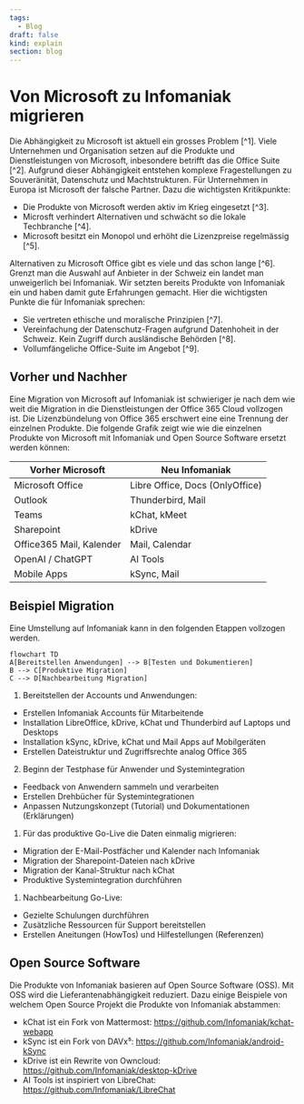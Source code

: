 ```yaml
---
tags:
  - Blog
draft: false
kind: explain
section: blog
---
```

# Von Microsoft zu Infomaniak migrieren

Die Abhängigkeit zu Microsoft ist aktuell ein grosses Problem [^1]. Viele Unternehmen und Organisation setzen auf die Produkte und Dienstleistungen von Microsoft, inbesondere betrifft das die Office Suite [^2]. Aufgrund dieser Abhängigkeit entstehen komplexe Fragestellungen zu Souveränität, Datenschutz und Machtstrukturen. Für Unternehmen in Europa ist Microsoft der falsche Partner. Dazu die wichtigsten Kritikpunkte:

* Die Produkte von Microsoft werden aktiv im Krieg eingesetzt [^3].
* Microsft verhindert Alternativen und schwächt so die lokale Techbranche [^4].
* Microsoft besitzt ein Monopol und erhöht die Lizenzpreise regelmässig [^5].

Alternativen zu Microsoft Office gibt es viele und das schon lange [^6]. Grenzt man die Auswahl auf Anbieter in der Schweiz ein landet man unweigerlich bei Infomaniak. Wir setzten bereits Produkte von Infomaniak ein und haben damit gute Erfahrungen gemacht. Hier die wichtigsten Punkte die für Infomaniak sprechen:

* Sie vertreten ethische und moralische Prinzipien [^7].
* Vereinfachung der Datenschutz-Fragen aufgrund Datenhoheit in der Schweiz. Kein Zugriff durch ausländische Behörden [^8].
* Vollumfängeliche Office-Suite im Angebot [^9].

## Vorher und Nachher

Eine Migration von Microsoft auf Infomaniak ist schwieriger je nach dem wie weit die Migration in die Dienstleistungen der Office 365 Cloud vollzogen ist. Die Lizenzbündelung von Office 365 erschwert eine eine Trennung der einzelnen Produkte. Die folgende Grafik zeigt wie wie die einzelnen Produkte von Microsoft mit Infomaniak und Open Source Software ersetzt werden können:

| Vorher Microsoft         | Neu Infomaniak                  |
| ------------------------ | ------------------------------- |
| Microsoft Office         | Libre Office, Docs (OnlyOffice) |
| Outlook                  | Thunderbird, Mail               |
| Teams                    | kChat, kMeet                    |
| Sharepoint               | kDrive                          |
| Office365 Mail, Kalender | Mail, Calendar                  |
| OpenAI / ChatGPT         | AI Tools                        |
| Mobile Apps              | kSync, Mail                     |
## Beispiel Migration

Eine Umstellung auf Infomaniak kann in den folgenden Etappen vollzogen werden.

```mermaid
flowchart TD
A[Bereitstellen Anwendungen] --> B[Testen und Dokumentieren]
B --> C[Produktive Migration]
C --> D[Nachbearbeitung Migration]
```

1. Bereitstellen der Accounts und Anwendungen:

- Erstellen Infomaniak Accounts für Mitarbeitende
- Installation LibreOffice, kDrive, kChat und Thunderbird auf Laptops und Desktops
- Installation kSync, kDrive, kChat und Mail Apps auf Mobilgeräten
- Erstellen Dateistruktur und Zugriffsrechte analog Office 365

2. Beginn der Testphase für Anwender und Systemintegration

- Feedback von Anwendern sammeln und verarbeiten
- Erstellen Drehbücher für Systemintegrationen
- Anpassen Nutzungskonzept (Tutorial) und Dokumentationen (Erklärungen) 

1. Für das produktive Go-Live die Daten einmalig migrieren:

- Migration der E-Mail-Postfächer und Kalender nach Infomaniak
- Migration der Sharepoint-Dateien nach kDrive
- Migration der Kanal-Struktur nach kChat
- Produktive Systemintegration durchführen

1. Nachbearbeitung Go-Live:

* Gezielte Schulungen durchführen
* Zusätzliche Ressourcen für Support bereitstellen
* Erstellen Aneitungen (HowTos) und Hilfestellungen (Referenzen)

## Open Source Software

Die Produkte von Infomaniak basieren auf Open Source Software (OSS). Mit OSS wird die Lieferantenabhängigkeit reduziert. Dazu einige Beispiele von welchem Open Source Projekt die Produkte von Infomaniak abstammen:

* kChat ist ein Fork von Mattermost: https://github.com/Infomaniak/kchat-webapp
* kSync ist ein Fork von DAVx⁵: https://github.com/Infomaniak/android-kSync
* kDrive ist ein Rewrite von Owncloud: https://github.com/Infomaniak/desktop-kDrive
* AI Tools ist inspiriert von LibreChat: https://github.com/Infomaniak/LibreChat

[1]: https://berthub.eu/articles/posts/you-can-no-longer-base-your-government-and-society-on-us-clouds/
[2]: https://jurgen.gaeremyn.be/2025/03/08/european-critical-dependencies/ 
[3]: https://www.theverge.com/news/643670/microsoft-employee-protest-50th-annivesary-ai
[4]: https://dnip.ch/2025/02/24/nextcloud-chef-microsoft-wollte-uns-dafuer-bezahlen-dass-wir-die-beschwerde-zurueckziehen/
[5]: https://www.bfh.ch/de/aktuell/news/2025/stuermer-abhaengigkeit-microsoft/
[6]: https://european-alternatives.eu/
[7]: https://www.infomaniak.com/en/about
[8]: https://www.infomaniak.com/de/agb/regelung-allgemeine-schutz-daten
[9]: https://www.infomaniak.com/en/ksuite

